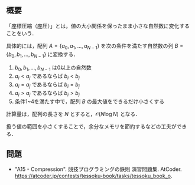 ## 概要

「座標圧縮（座圧）」とは，値の大小関係を保ったまま小さな自然数に変化することをいう．

具体的には，配列 $A = \lbrace a_0, a_1, \ldots, a_{N-1} \rbrace$ を次の条件を満たす自然数の列 $B = \lbrace b_0, b_1, \ldots, b_{N-1} \rbrace$ に変換する．

1. $b_0, b_1, \ldots, b_{N-1}$ は0以上の自然数
1. $a_i < a_j$ であるならば $b_i < b_j$
1. $a_i = a_j$ であるならば $b_i = b_j$
1. $a_i > a_j$ であるならば $b_i > b_j$
1. 条件1~4を満たす中で，配列 $B$ の最大値をできるだけ小さくする

計算量は，配列の長さを $N$ とすると，$\mathcal{O}(N \log N)$ となる．

扱う値の範囲を小さくすることで，余分なメモリを節約するなどの工夫ができる．


## 問題

- "A15 - Compression". 競技プログラミングの鉄則 演習問題集. AtCoder. <https://atcoder.jp/contests/tessoku-book/tasks/tessoku_book_o>.
